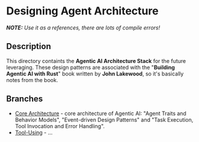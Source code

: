 # Designing Agent Architecture
***NOTE:*** *Use it as a references, there are lots of compile errors!*

## Description
This directory containts the **Agentic AI Architecture Stack** for the future leveraging. These design patterns are associated with the "**Building Agentic AI with Rust**" book written by **John Lakewood**, so it's basically notes from the book.

## Branches
- [Core Architecture](https://github.com/letv1nnn/Agentic-AI-with-Rust/tree/main/agentic_ai_architecture/core_architecture) - core architecture of Agentic AI: "Agent Traits and Behavior Models", "Event-driven Design Patterns" and "Task Execution, Tool Invocation and Error Handling".
- [Tool-Using]() - ...
